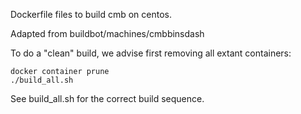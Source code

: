 Dockerfile files to build cmb on centos.

Adapted from buildbot/machines/cmbbinsdash

To do a "clean" build, we advise first removing all extant containers:

```
docker container prune
./build_all.sh
```

See build_all.sh for the correct build sequence.
